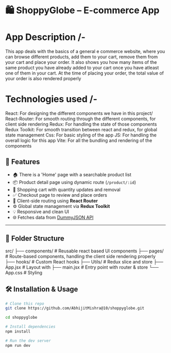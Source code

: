 # 🛍️ ShoppyGlobe – E-commerce App

# App Description /-
This app deals with the basics of a general e commerce website, where you can browse different products, add them to your cart, remove them from your cart and place your order. It also shows you how many items of the same product you have already added to your cart once you have atleast one of them in your cart. At the time of placing your order, the total value of your order is also rendered properly

# Technologies used /-
React: For designing the different components we have in this project/
React-Router: For smooth routing through the different components, for client side rendering 
Redux: For handling the state of those components
Redux Toolkit: For smooth transition between react and redux, for global state management
Css: For basic styling of the app
JS: For handling the overall logic for this app
Vite: For all the bundling and rendering of the components

## 🚀 Features

- 🏠 There is a 'Home' page with a searchable product list
- 📦 Product detail page using dynamic route (`/product/:id`)
- 🛒 Shopping cart with quantity updates and removal
- ✅ Checkout page to review and place orders
- 🧭 Client-side routing using **React Router**
- ⚙️ Global state management via **Redux Toolkit**
- 💡 Responsive and clean UI
- 🌐 Fetches data from [DummyJSON API](https://dummyjson.com/)

---

## 📂 Folder Structure

src/
├── components/ # Reusable react based UI components
├── pages/ # Route-based components, handling the client side rendering properly
├── hooks/ # Custom React hooks
├── Utils/ # Redux slice and store
├── App.jsx # Layout with <Outlet />
├── main.jsx # Entry point with router & store
└── App.css # Styling

## 🛠️ Installation & Usage

```bash
# Clone this repo
git clone https://github.com/AbhijitMishra@10/shoppyglobe.git

cd shoppyglobe

# Install dependencies
npm install

# Run the dev server
npm run dev
